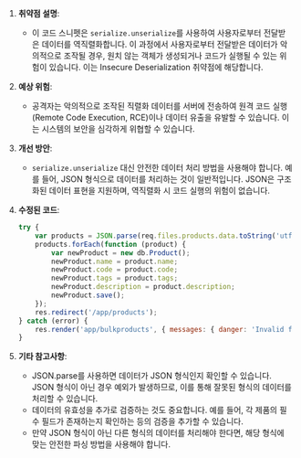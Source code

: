 1. **취약점 설명**:
   - 이 코드 스니펫은 `serialize.unserialize`를 사용하여 사용자로부터 전달받은 데이터를 역직렬화합니다. 이 과정에서 사용자로부터 전달받은 데이터가 악의적으로 조작될 경우, 원치 않는 객체가 생성되거나 코드가 실행될 수 있는 위험이 있습니다. 이는 Insecure Deserialization 취약점에 해당합니다.

2. **예상 위험**:
   - 공격자는 악의적으로 조작된 직렬화 데이터를 서버에 전송하여 원격 코드 실행(Remote Code Execution, RCE)이나 데이터 유출을 유발할 수 있습니다. 이는 시스템의 보안을 심각하게 위협할 수 있습니다.

3. **개선 방안**:
   - `serialize.unserialize` 대신 안전한 데이터 처리 방법을 사용해야 합니다. 예를 들어, JSON 형식으로 데이터를 처리하는 것이 일반적입니다. JSON은 구조화된 데이터 표현을 지원하며, 역직렬화 시 코드 실행의 위험이 없습니다.

4. **수정된 코드**:
   ```javascript
   try {
       var products = JSON.parse(req.files.products.data.toString('utf8'));
       products.forEach(function (product) {
           var newProduct = new db.Product();
           newProduct.name = product.name;
           newProduct.code = product.code;
           newProduct.tags = product.tags;
           newProduct.description = product.description;
           newProduct.save();
       });
       res.redirect('/app/products');
   } catch (error) {
       res.render('app/bulkproducts', { messages: { danger: 'Invalid file format' }, legacy: true });
   }
   ```

5. **기타 참고사항**:
   - JSON.parse를 사용하면 데이터가 JSON 형식인지 확인할 수 있습니다. JSON 형식이 아닌 경우 예외가 발생하므로, 이를 통해 잘못된 형식의 데이터를 처리할 수 있습니다.
   - 데이터의 유효성을 추가로 검증하는 것도 중요합니다. 예를 들어, 각 제품의 필수 필드가 존재하는지 확인하는 등의 검증을 추가할 수 있습니다.
   - 만약 JSON 형식이 아닌 다른 형식의 데이터를 처리해야 한다면, 해당 형식에 맞는 안전한 파싱 방법을 사용해야 합니다.